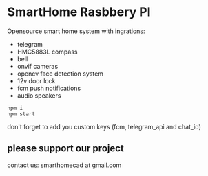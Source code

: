 SmartHome Rasbbery PI 
=====================

Opensource smart home system with ingrations:
- telegram
- HMC5883L compass
- bell 
- onvif cameras
- opencv face detection system
- 12v door lock
- fcm push notifications
- audio speakers

```
npm i
npm start
```

don't forget to add you custom keys (fcm, telegram_api and chat_id)

## please support our project

contact us: smarthomecad at gmail.com